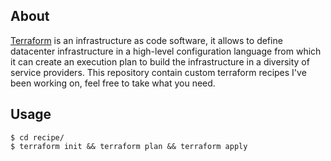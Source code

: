 About
-----

[Terraform](https://www.terraform.io/) is an infrastructure as code software, it allows to define datacenter infrastructure in a high-level configuration language from which it can create an execution plan to build the infrastructure in a diversity of service providers. This repository contain custom terraform recipes I've been working on, feel free to take what you need.

Usage
-----

    $ cd recipe/
    $ terraform init && terraform plan && terraform apply
